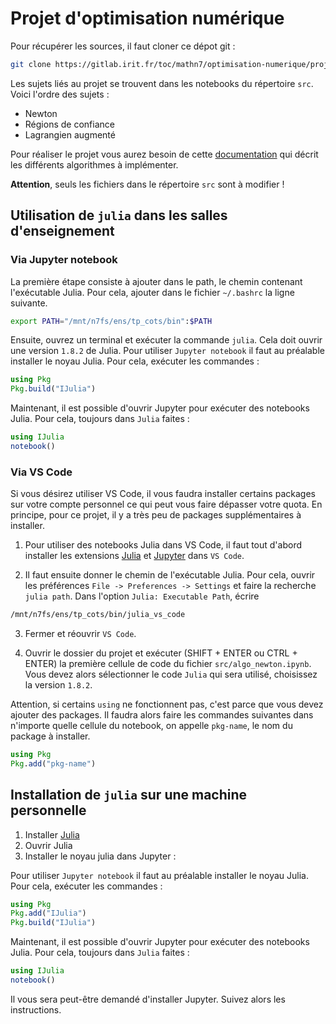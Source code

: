 # Projet d'optimisation numérique

Pour récupérer les sources, il faut cloner ce dépot git : 

```bash
git clone https://gitlab.irit.fr/toc/mathn7/optimisation-numerique/projet-optinum.git
```

Les sujets liés au projet se trouvent dans les notebooks du répertoire `src`. Voici l'ordre des sujets :

* Newton
* Régions de confiance
* Lagrangien augmenté

Pour réaliser le projet vous aurez besoin de cette [documentation](doc-projet.pdf) qui décrit les différents algorithmes à implémenter. 

**Attention**, seuls les fichiers dans le répertoire `src` sont à modifier !

## Utilisation de `julia` dans les salles d'enseignement

### Via Jupyter notebook

La première étape consiste à ajouter dans le path, le chemin contenant l'exécutable Julia. Pour cela, ajouter dans le fichier `~/.bashrc` la ligne suivante.

```bash
export PATH="/mnt/n7fs/ens/tp_cots/bin":$PATH
```

Ensuite, ouvrez un terminal et exécuter la commande `julia`. Cela doit ouvrir une version `1.8.2` de Julia. Pour utiliser `Jupyter notebook` 
il faut au préalable installer le noyau Julia.  Pour cela, exécuter les commandes :

```julia
using Pkg
Pkg.build("IJulia")
```

Maintenant, il est possible d'ouvrir Jupyter pour exécuter des notebooks Julia. Pour cela, toujours dans `Julia` faites :

```julia
using IJulia
notebook()
```

### Via VS Code

Si vous désirez utiliser VS Code, il vous faudra installer certains packages sur votre compte personnel ce qui peut vous faire dépasser votre quota.
En principe, pour ce projet, il y a très peu de packages supplémentaires à installer.

1. Pour utiliser des notebooks Julia dans VS Code, il faut tout d'abord installer les extensions [Julia](https://marketplace.visualstudio.com/items?itemName=julialang.language-julia) et [Jupyter](https://marketplace.visualstudio.com/items?itemName=ms-toolsai.jupyter) dans `VS Code`.

2. Il faut ensuite donner le chemin de l'exécutable Julia. Pour cela, ouvrir les préférences `File -> Preferences -> Settings` et faire la recherche `julia path`. Dans l'option `Julia: Executable Path`, écrire 

```bash
/mnt/n7fs/ens/tp_cots/bin/julia_vs_code
``` 

3. Fermer et réouvrir `VS Code`.

4. Ouvrir le dossier du projet et exécuter (SHIFT + ENTER ou CTRL + ENTER) la première cellule de code du fichier `src/algo_newton.ipynb`. Vous devez alors sélectionner le code `Julia` qui sera utilisé, choisissez la version `1.8.2`.

Attention, si certains `using` ne fonctionnent pas, c'est parce que vous devez ajouter des packages. Il faudra alors faire les commandes suivantes dans 
n'importe quelle cellule du notebook, on appelle `pkg-name`, le nom du package à installer.

```julia
using Pkg
Pkg.add("pkg-name")
```

## Installation de `julia` sur une machine personnelle

1. Installer [Julia](https://julialang.org/downloads/)
2. Ouvrir Julia
3. Installer le noyau julia dans Jupyter :

Pour utiliser `Jupyter notebook` il faut au préalable installer le noyau Julia. Pour cela, exécuter les commandes :

```julia
using Pkg
Pkg.add("IJulia")
Pkg.build("IJulia")
```

Maintenant, il est possible d'ouvrir Jupyter pour exécuter des notebooks Julia. 
Pour cela, toujours dans `Julia` faites :

```julia
using IJulia
notebook()
```

Il vous sera peut-être demandé d'installer Jupyter. Suivez alors les instructions.
